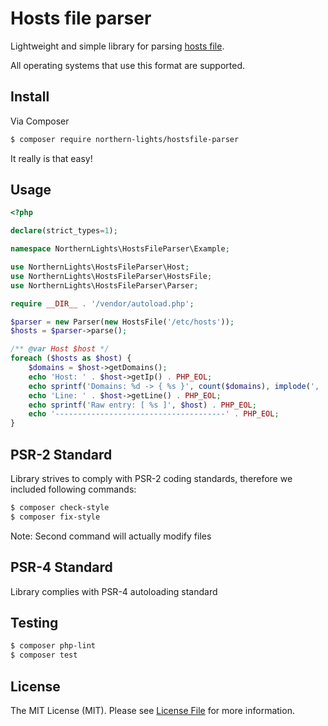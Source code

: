 Hosts file parser
=======================
Lightweight and simple library for parsing [hosts file](https://en.wikipedia.org/wiki/Hosts_(file)). 

All operating systems that use this format are supported. 

## Install

Via Composer

``` bash
$ composer require northern-lights/hostsfile-parser
```
It really is that easy!

## Usage
``` php
<?php

declare(strict_types=1);

namespace NorthernLights\HostsFileParser\Example;

use NorthernLights\HostsFileParser\Host;
use NorthernLights\HostsFileParser\HostsFile;
use NorthernLights\HostsFileParser\Parser;

require __DIR__ . '/vendor/autoload.php';

$parser = new Parser(new HostsFile('/etc/hosts'));
$hosts = $parser->parse();

/** @var Host $host */
foreach ($hosts as $host) {
    $domains = $host->getDomains();
    echo 'Host: ' . $host->getIp() . PHP_EOL;
    echo sprintf('Domains: %d -> { %s }', count($domains), implode(', ', $domains)) . PHP_EOL;
    echo 'Line: ' . $host->getLine() . PHP_EOL;
    echo sprintf('Raw entry: [ %s ]', $host) . PHP_EOL;
    echo '--------------------------------------' . PHP_EOL;
}
```

## PSR-2 Standard
Library strives to comply with PSR-2 coding standards, therefore we included following commands:
``` bash
$ composer check-style
$ composer fix-style
```
Note: Second command will actually modify files

## PSR-4 Standard
Library complies with PSR-4 autoloading standard

## Testing

``` bash
$ composer php-lint
$ composer test
```

## License

The MIT License (MIT). Please see [License File](LICENSE) for more information.


